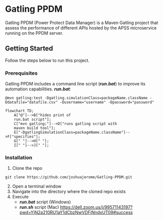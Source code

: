 # Gatling PPDM
Gatling PPDM (Power Protect Data Manager) is a Maven Gatling project that assess the performance of different APIs hosted by the APSS microservice running on the PPDM server.

## Getting Started
Follow the steps below to run this project.

### Prerequisites
Gatling PPDM includes a command line script (_**run.bat**_) to improve its automation capabilities.
_**run.bat**_:
```
@mvn gatling:test -Dgatling.simulationClass=packageName.className -Ddatafile="datafile.csv" -Dusername="username" -Dpassword="password"
```
```mermaid
flowchart TD;
    A["@"]-->B["hides print of
    run.bat script"];
    C["mvn gatling:"]-->D["runs gatling script with 
    maven build tool"];
    E["-DgatlingSimulationClass=packageName.className"]-->F["specifies"];
    G[" "]-->H[" "];
    I[" "]-->J[" "];
```
### Installation
1. Clone the repo
```
git clone https://github.com/joshuajerome/Gatling-PPDM.git
```
2. Open a terminal window
3. Navigate into the directory where the cloned repo exists
4. Execute 
      - _**run.bat**_ script (Windows)
      - _**run.sh**_ script (Mac)
https://dell.zoom.us/j/99571143197?pwd=YjN2a210RU1aY1dCbzNwVDFiNndxUT09#success


